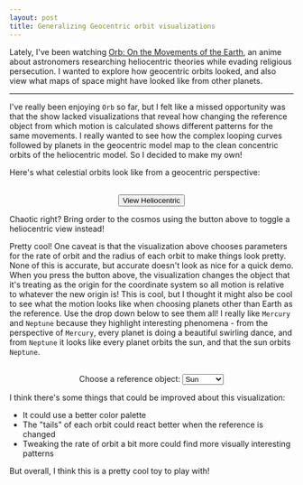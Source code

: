 ```yaml
---
layout: post
title: Generalizing Geocentric orbit visualizations
---
```


Lately, I've been watching [Orb: On the Movements of the
Earth](https://en.wikipedia.org/wiki/Orb:_On_the_Movements_of_the_Earth), an
anime about astronomers researching heliocentric theories while evading
religious persecution. I wanted to explore how geocentric orbits looked, and
also view what maps of space might have looked like from other planets.

---

<style>
.myimg {
    max-width: 50%;
    background: white;
}
@media (orientation: portrait) {
  .myimg {
    max-width: 85%;
    background: white;
  }
}
.myimgctr { text-align: center; }
</style>
<script src="http://aneeshdurg.me/art/output/orb/orb.js" type="text/javascript"></script>

I've really been enjoying `Orb` so far, but I felt like a missed opportunity was
that the show lacked visualizations that reveal how changing the reference
object from which motion is calculated shows different patterns for the same
movements. I really wanted to see how the complex looping curves followed by
planets in the geocentric model map to the clean concentric orbits of the
heliocentric model. So I decided to make my own!

Here's what celestial orbits look like from a geocentric perspective:

<div class="myimgctr">
    <canvas class="myimg" id="canvas0"></canvas>
    <br>
    <button id="toggle0">View Heliocentric</button>
</div>
<script>
document.addEventListener("DOMContentLoaded", () => {
    const canvas0 = document.getElementById("canvas0");
    const orb0 = new Orb(canvas0);
    orb0.reference_id = 3;
    function f(t) {
      orb0.draw(t);
      requestAnimationFrame(f);
    }
    requestAnimationFrame(f);
    window.orb0 = orb0;

    const toggle0 = document.getElementById("toggle0");
    toggle0.addEventListener("click", () => {
        if (orb0.reference_id == 0) {
            toggle0.innerText = "View Heliocentric";
            orb0.set_reference(3);
        } else {
            toggle0.innerText = "View Geocentric";
            orb0.set_reference(0);
        }
    });
});
</script>

Chaotic right? Bring order to the cosmos using the button above to toggle a
heliocentric view instead!

Pretty cool! One caveat is that the visualization above chooses parameters for
the rate of orbit and the radius of each orbit to make things look pretty. None
of this is accurate, but accurate doesn't look as nice for a quick demo. When
you press the button above, the visualization changes the object that it's
treating as the origin for the coordinate system so all motion is relative to
whatever the new origin is! This is cool, but I thought it might also be cool to
see what the motion looks like when choosing planets other than Earth as the
reference. Use the drop down below to see them all! I really like `Mercury` and
`Neptune` because they highlight interesting phenomena - from the perspective of
`Mercury`, every planet is doing a beautiful swirling dance, and from `Neptune`
it looks like every planet orbits the sun, and that the sun orbits `Neptune`.

<div class="myimgctr">
    <canvas class="myimg" id="canvas1"></canvas>
    <br>
    <label for="reference">Choose a reference object:</label>
    <select name="reference" id="reference">
        <option value="0">Sun</option>
        <option value="1">Mercury</option>
        <option value="2">Venus</option>
        <option value="3">Earth</option>
        <option value="4">Mars</option>
        <option value="5">Jupiter</option>
        <option value="6">Saturn</option>
        <option value="7">Uranus</option>
        <option value="8">Neptune</option>
    </select>
</div>
<script>
document.addEventListener("DOMContentLoaded", () => {
    const canvas1 = document.getElementById("canvas1");
    const orb1 = new Orb(canvas1);
    orb1.reference_id = 8;
    function f(t) {
      orb1.draw(t);
      requestAnimationFrame(f);
    }
    requestAnimationFrame(f);
    window.orb1 = orb1;

    const ref = document.getElementById("reference");
    ref.value = 8;
    ref.addEventListener("change", () => {
        orb1.set_reference(Number.parseInt(ref.value));
    });
});
</script>

I think there's some things that could be improved about this visualization:

+ It could use a better color palette
+ The "tails" of each orbit could react better when the reference is changed
+ Tweaking the rate of orbit a bit more could find more visually interesting
  patterns

But overall, I think this is a pretty cool toy to play with!
